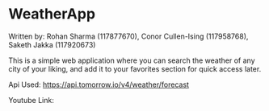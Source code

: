 # WeatherApp
Written by: Rohan Sharma (117877670), Conor Cullen-Ising (117958768), Saketh Jakka (117920673)

This is a simple web application where you can search the weather of any city of your liking, and add it to your favorites section for quick access later.  

Api Used: https://api.tomorrow.io/v4/weather/forecast

Youtube Link: 
